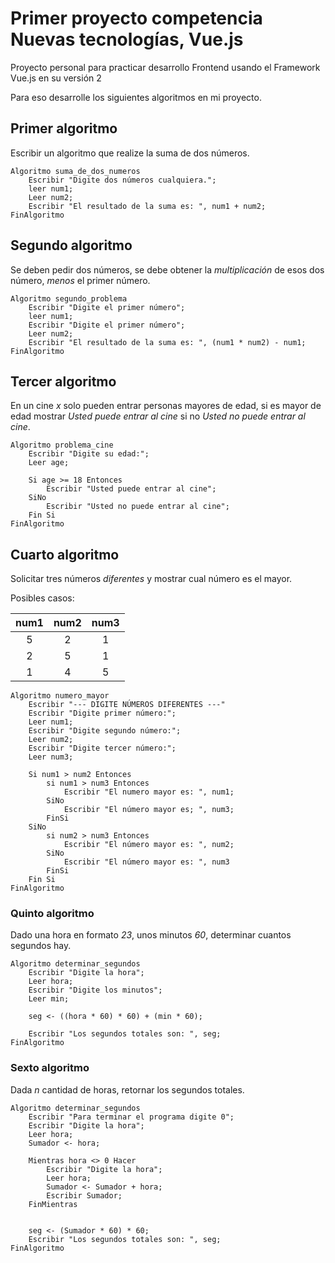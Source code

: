 # Primer proyecto competencia Nuevas tecnologías, Vue.js

Proyecto personal para practicar desarrollo Frontend usando el Framework Vue.js en su versión 2

Para eso desarrolle los siguientes algoritmos en mi proyecto.
## Primer algoritmo

Escribir un algoritmo que realize la suma de dos números.

```
Algoritmo suma_de_dos_numeros
	Escribir "Digite dos números cualquiera.";
	leer num1;
	Leer num2;
	Escribir "El resultado de la suma es: ", num1 + num2;
FinAlgoritmo

```

## Segundo algoritmo

Se deben pedir dos números, se debe obtener la *multiplicación* de esos dos número, *menos* el primer número.

```
Algoritmo segundo_problema
	Escribir "Digite el primer número";
	leer num1;
	Escribir "Digite el primer número";
	Leer num2;
	Escribir "El resultado de la suma es: ", (num1 * num2) - num1;
FinAlgoritmo

```

## Tercer algoritmo

En un cine *x* solo pueden entrar personas mayores de edad, si es mayor de edad mostrar *Usted puede entrar al cine* si no *Usted no puede entrar al cine*.

```
Algoritmo problema_cine
	Escribir "Digite su edad:";
	Leer age;
	
	Si age >= 18 Entonces
		Escribir "Usted puede entrar al cine";
	SiNo
		Escribir "Usted no puede entrar al cine";
	Fin Si
FinAlgoritmo
```

## Cuarto algoritmo

Solicitar tres números *diferentes* y mostrar cual número es el mayor.

Posibles casos:

| num1 | num2 | num3 | 
|:----:|:----:|:----:|
|  5   |  2   |  1   |
|  2   |  5   |  1   |
|  1   |  4   |  5   |


```
Algoritmo numero_mayor
	Escribir "--- DIGITE NÚMEROS DIFERENTES ---"
	Escribir "Digite primer número:";
	Leer num1;
	Escribir "Digite segundo número:";
	Leer num2;
	Escribir "Digite tercer número:";
	Leer num3;
	
	Si num1 > num2 Entonces
		si num1 > num3 Entonces
			Escribir "El numero mayor es: ", num1;
		SiNo
			Escribir "El número mayor es; ", num3;
		FinSi
	SiNo
		si num2 > num3 Entonces
			Escribir "El número mayor es: ", num2;
		SiNo
			Escribir "El número mayor es: ", num3
		FinSi
	Fin Si
FinAlgoritmo

```

### Quinto algoritmo

Dado una hora en formato *23*, unos minutos *60*, determinar cuantos segundos hay.

```
Algoritmo determinar_segundos
	Escribir "Digite la hora";
	Leer hora;
	Escribir "Digite los minutos";
	Leer min;
	
	seg <- ((hora * 60) * 60) + (min * 60);
	
	Escribir "Los segundos totales son: ", seg;
FinAlgoritmo

```

### Sexto algoritmo

Dada _n_ cantidad de horas, retornar los segundos totales.

```:Arreglar
Algoritmo determinar_segundos
    Escribir "Para terminar el programa digite 0";
    Escribir "Digite la hora";
    Leer hora;
    Sumador <- hora;
    
    Mientras hora <> 0 Hacer
        Escribir "Digite la hora";
        Leer hora;
		Sumador <- Sumador + hora;
        Escribir Sumador;
    FinMientras
     
    
    seg <- (Sumador * 60) * 60;
    Escribir "Los segundos totales son: ", seg;
FinAlgoritmo

```
